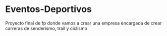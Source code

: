 # Eventos-Deportivos
Proyecto final de fp donde vamos a crear una empresa encargada de crear carreras de senderismo, trail y ciclismo
